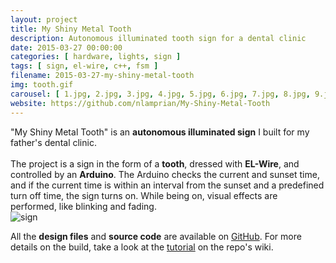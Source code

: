 ```yaml
---
layout: project
title: My Shiny Metal Tooth
description: Autonomous illuminated tooth sign for a dental clinic
date: 2015-03-27 00:00:00
categories: [ hardware, lights, sign ]
tags: [ sign, el-wire, c++, fsm ]
filename: 2015-03-27-my-shiny-metal-tooth
img: tooth.gif
carousel: [ 1.jpg, 2.jpg, 3.jpg, 4.jpg, 5.jpg, 6.jpg, 7.jpg, 8.jpg, 9.jpg ]
website: https://github.com/nlamprian/My-Shiny-Metal-Tooth
---
```


<p><div class="row">
<div class="col-sm-9">
"My Shiny Metal Tooth" is an <b>autonomous illuminated sign</b> I built for my father's dental clinic.
<br>
<br>
The project is a sign in the form of a <b>tooth</b>, dressed with <b>EL-Wire</b>, and controlled by an <b>Arduino</b>. The Arduino checks the current and sunset time, and if the current time is within an interval from the sunset and a predefined turn off time, the sign turns on. While being on, visual effects are performed, like blinking and fading.
</div>
<div class="col-sm-3">
<img src="https://github.com/nlamprian/My-Shiny-Metal-Tooth/wiki/assets/sign.jpg" alt="sign" />
</div>
</div></p>

All the **design files** and **source code** are available on [GitHub](https://github.com/nlamprian/My-Shiny-Metal-Tooth). For more details on the build, take a look at the [tutorial](https://github.com/nlamprian/My-Shiny-Metal-Tooth/wiki/Tutorial) on the repo's wiki.

